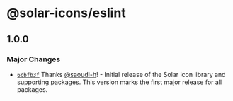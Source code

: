 # @solar-icons/eslint

## 1.0.0

### Major Changes

- [`6cbfb3f`](https://github.com/saoudi-h/solar-icons/commit/6cbfb3ffc2d773414f0fbde6f2518138c643d4df) Thanks [@saoudi-h](https://github.com/saoudi-h)! - Initial release of the Solar icon library and supporting packages. This version marks the first major release for all packages.
